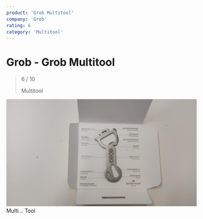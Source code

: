 ```yaml
---
product: 'Grob Multitool'
company: 'Grob'
rating: 6
category: 'Multitool'
---
```


# Grob - Grob Multitool
>
> 6 / 10
>
> Multitool

![Grob Multitool](./assets/grob-grob-multitool-b2dcbc01-cbc2-433d-a78f-613620bff49c.jpg)
Multi... Tool
